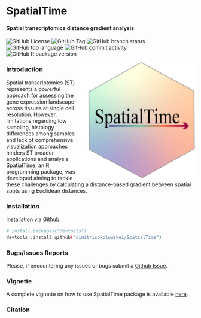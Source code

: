 # SpatialTime
#### Spatial transcriptomics distance gradient analysis

<!-- badges: start -->
![GitHub License](https://img.shields.io/github/license/dimitrisokolowskei/SpatialTime)
![GitHub Tag](https://img.shields.io/github/v/tag/dimitrisokolowskei/SpatialTime)
![GitHub branch status](https://img.shields.io/github/checks-status/dimitrisokolowskei/SpatialTime/main)
![GitHub top language](https://img.shields.io/github/languages/top/dimitrisokolowskei/SpatialTime)
![GitHub commit activity](https://img.shields.io/github/commit-activity/w/dimitrisokolowskei/SpatialTime)
![GitHub R package version](https://img.shields.io/github/r-package/v/dimitrisokolowskei/SpatialTime)
<!-- badges: stop -->




<img src="man/figures/logo.png" align="right" width = "310" height="310" alt="" /> 

### Introduction
Spatial transcriptomics (ST) represents a powerful approach for assessing the gene expression landscape across tissues at single cell resolution. However, limitations regarding low sampling, histology differences among samples and lack of comprehensive visualization approaches hinders ST broader applications and analysis. SpatialTime, an R programming package, was developed aiming to tackle these challenges by calculating a distance-based gradient between spatial spots using Euclidean distances. 

### Installation 

Installation via Github:
```sh
# install.packages("devtools")
devtools::install_github("dimitrisokolowskei/SpatialTime")
```
### Bugs/Issues Reports
Please, if encountering any issues or bugs submit a [Github Issue](https://github.com/dimitrisokolowskei/SpatialTime/issues).


### Vignette 
A complete vignette on how to use SpatialTime package is available [here](dimitrisokolowskei.github.io/SpatialTime/).

### Citation
